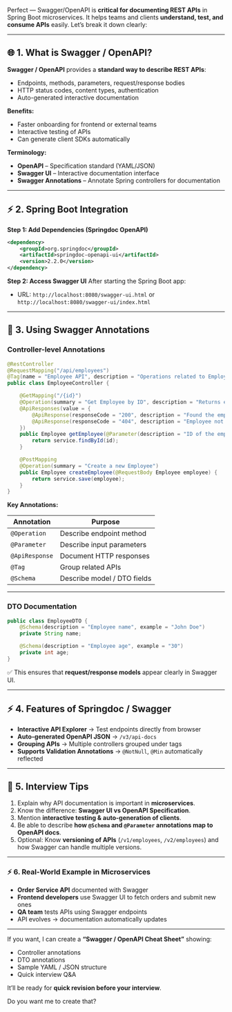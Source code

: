 Perfect — Swagger/OpenAPI is **critical for documenting REST APIs** in Spring Boot microservices. It helps teams and clients **understand, test, and consume APIs** easily. Let’s break it down clearly:

---

## 🌐 **1. What is Swagger / OpenAPI?**

**Swagger / OpenAPI** provides a **standard way to describe REST APIs**:

- Endpoints, methods, parameters, request/response bodies
- HTTP status codes, content types, authentication
- Auto-generated interactive documentation

**Benefits:**

- Faster onboarding for frontend or external teams
- Interactive testing of APIs
- Can generate client SDKs automatically

**Terminology:**

- **OpenAPI** – Specification standard (YAML/JSON)
- **Swagger UI** – Interactive documentation interface
- **Swagger Annotations** – Annotate Spring controllers for documentation

---

## ⚡ **2. Spring Boot Integration**

**Step 1: Add Dependencies (Springdoc OpenAPI)**

```xml
<dependency>
    <groupId>org.springdoc</groupId>
    <artifactId>springdoc-openapi-ui</artifactId>
    <version>2.2.0</version>
</dependency>
```

**Step 2: Access Swagger UI**
After starting the Spring Boot app:

- URL: `http://localhost:8080/swagger-ui.html` or `http://localhost:8080/swagger-ui/index.html`

---

## 📝 **3. Using Swagger Annotations**

### **Controller-level Annotations**

```java
@RestController
@RequestMapping("/api/employees")
@Tag(name = "Employee API", description = "Operations related to Employees")
public class EmployeeController {

    @GetMapping("/{id}")
    @Operation(summary = "Get Employee by ID", description = "Returns employee details")
    @ApiResponses(value = {
        @ApiResponse(responseCode = "200", description = "Found the employee"),
        @ApiResponse(responseCode = "404", description = "Employee not found")
    })
    public Employee getEmployee(@Parameter(description = "ID of the employee") @PathVariable Long id) {
        return service.findById(id);
    }

    @PostMapping
    @Operation(summary = "Create a new Employee")
    public Employee createEmployee(@RequestBody Employee employee) {
        return service.save(employee);
    }
}
```

**Key Annotations:**

| Annotation     | Purpose                     |
| -------------- | --------------------------- |
| `@Operation`   | Describe endpoint method    |
| `@Parameter`   | Describe input parameters   |
| `@ApiResponse` | Document HTTP responses     |
| `@Tag`         | Group related APIs          |
| `@Schema`      | Describe model / DTO fields |

---

### **DTO Documentation**

```java
public class EmployeeDTO {
    @Schema(description = "Employee name", example = "John Doe")
    private String name;

    @Schema(description = "Employee age", example = "30")
    private int age;
}
```

✅ This ensures that **request/response models** appear clearly in Swagger UI.

---

## ⚡ **4. Features of Springdoc / Swagger**

- **Interactive API Explorer** → Test endpoints directly from browser
- **Auto-generated OpenAPI JSON** → `/v3/api-docs`
- **Grouping APIs** → Multiple controllers grouped under tags
- **Supports Validation Annotations** → `@NotNull`, `@Min` automatically reflected

---

## 🧠 **5. Interview Tips**

1. Explain why API documentation is important in **microservices**.
2. Know the difference: **Swagger UI vs OpenAPI Specification**.
3. Mention **interactive testing & auto-generation of clients**.
4. Be able to describe **how `@Schema` and `@Parameter` annotations map to OpenAPI docs**.
5. Optional: Know **versioning of APIs** (`/v1/employees`, `/v2/employees`) and how Swagger can handle multiple versions.

---

### ⚡ **6. Real-World Example in Microservices**

- **Order Service API** documented with Swagger
- **Frontend developers** use Swagger UI to fetch orders and submit new ones
- **QA team** tests APIs using Swagger endpoints
- API evolves → documentation automatically updates

---

If you want, I can create a **“Swagger / OpenAPI Cheat Sheet”** showing:

- Controller annotations
- DTO annotations
- Sample YAML / JSON structure
- Quick interview Q&A

It’ll be ready for **quick revision before your interview**.

Do you want me to create that?
